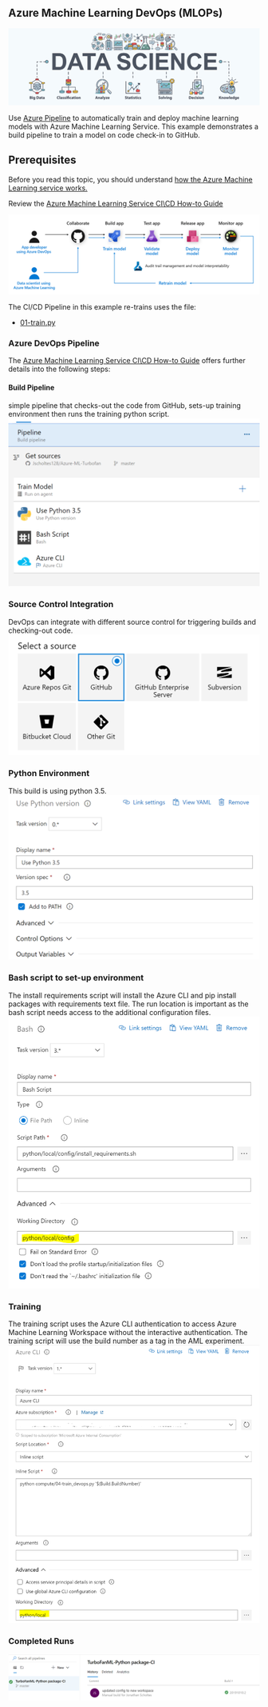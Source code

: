 ## Azure Machine Learning DevOps (MLOPs)

![ds design](../images/datascience.png)

Use [Azure Pipeline](https://azure.microsoft.com/en-us/services/devops/pipelines/) to automatically train and deploy machine learning models with Azure Machine Learning Service.
This example demonstrates a build pipeline to train a model on code check-in to GitHub.

## Prerequisites
Before you read this topic, you should understand [how the Azure Machine Learning service works.](https://docs.microsoft.com/en-us/azure/machine-learning/service/concept-azure-machine-learning-architecture)

Review the [Azure Machine Learning Service CI\CD How-to Guide](https://docs.microsoft.com/en-us/azure/devops/pipelines/targets/azure-machine-learning?context=azure%2Fmachine-learning%2Fservice%2Fcontext%2Fml-context&view=azure-devops&tabs=yaml)

![devops](/images/mlops_diagram.PNG)

The CI/CD Pipeline in this example re-trains uses the file:
- [01-train.py](01-train.py)


### Azure DevOps Pipeline

The [Azure Machine Learning Service CI\CD How-to Guide](https://docs.microsoft.com/en-us/azure/devops/pipelines/targets/azure-machine-learning?context=azure%2Fmachine-learning%2Fservice%2Fcontext%2Fml-context&view=azure-devops&tabs=yaml) offers further details into the following steps:

#### Build Pipeline
simple pipeline that checks-out the code from GitHub, sets-up training environment then runs the training python script.
![devops](../images/mlops1.PNG)

### Source Control Integration
DevOps can integrate with different source control for triggering builds and checking-out code. 
![devops](../images/mlops2.PNG)

### Python Environment
This build is using python 3.5.
![devops](../images/mlops3.PNG)

### Bash script to set-up environment
The install requirements script will install the Azure CLI and pip install packages with requirements text file. The run location is important as the bash script needs access to the additional configuration files.
![devops](../images/mlops4.PNG)

### Training
The training script uses the Azure CLI authentication to access Azure Machine Learning Workspace without the interactive authentication. The training script will use the build number as a tag in the AML experiment. 
![devops](../images/mlops5.PNG)

### Completed Runs
![devops](../images/mlops6.PNG)
